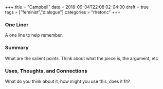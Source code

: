 +++
title = "Campbell"
date = 2018-09-04T22:08:02-04:00
draft = true
tags = ["feminist","dialogue"]
categories = "rhetoric"
+++
### One Liner
A one line to help remember.

### Summary
What are the salient points. Think about what the piece is, the argument, etc

### Uses, Thoughts, and Connections
What do you think about it, how might you use this, does it fit?
